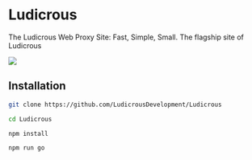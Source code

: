 # Ludicrous
The Ludicrous Web Proxy Site: Fast, Simple, Small. The flagship site of Ludicrous

<img src="https://github.com/LudicrousDevelopment/Ludicrous/blob/main/example.jpeg?raw=true">

## Installation

```bash
git clone https://github.com/LudicrousDevelopment/Ludicrous

cd Ludicrous

npm install

npm run go
```
